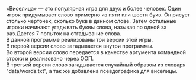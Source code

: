 «Виселица» — это популярная игра для двух и более человек. Один игрок придумывает слово примерно из пяти или шести букв. Он рисует столько черточек, сколько букв в данном слове. Затем остальные игроки начинают угадывать буквы слова, называя по одной за раз.Дается 7 попыток на отгадывание слова.  
В данной программе реализованы три версии этой игры.  
В первой версии слово загадывается внутри программы.  
Во второй версии слово передается в качестве аргумента командной строки и реализовано через ООП.  
В третьей версии слово загадывается случайный образом из словаря "data/words.txt", а так же добавлена псевдографика для виселицы.
